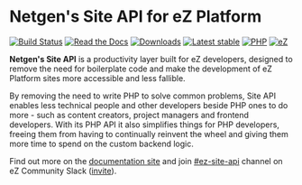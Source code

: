 # Netgen's Site API for eZ Platform

[![Build Status](https://img.shields.io/github/actions/workflow/status/netgen/ezplatform-site-api/tests.yml?branch=master)](https://github.com/netgen/ezplatform-site-api/actions)
[![Read the Docs](https://img.shields.io/readthedocs/netgen-ezplatform-site-api?style=popout)](https://docs.netgen.io/projects/site-api/en/latest/)
[![Downloads](https://img.shields.io/packagist/dt/netgen/ezplatform-site-api.svg)](https://packagist.org/packages/netgen/ezplatform-site-api)
[![Latest stable](https://img.shields.io/packagist/v/netgen/ezplatform-site-api.svg?style=popout)](https://packagist.org/packages/netgen/ezplatform-site-api)
[![PHP](https://img.shields.io/badge/PHP-%E2%89%A5%207.3-%238892BF.svg)](https://secure.php.net/)
[![eZ](https://img.shields.io/badge/eZ%20Platform-%E2%89%A5%203.1-orange.svg?style=popout)](https://ezplatform.com/)

**Netgen's Site API** is a productivity layer built for eZ developers, designed to
remove the need for boilerplate code and make the development of eZ Platform sites more accessible
and less fallible.

By removing the need to write PHP to solve common problems, Site API enables less technical people
and other developers beside PHP ones to do more - such as content creators, project managers and
frontend developers. With its PHP API it also simplifies things for PHP developers, freeing them
from having to continually reinvent the wheel and giving them more time to spend on the custom
backend logic.

Find out more on the [documentation site](https://docs.netgen.io/projects/site-api) and join
[#ez-site-api](https://ezcommunity.slack.com/messages/CMWJL1V1P) channel on eZ Community Slack
([invite](https://ez-community-on-slack.herokuapp.com)).
